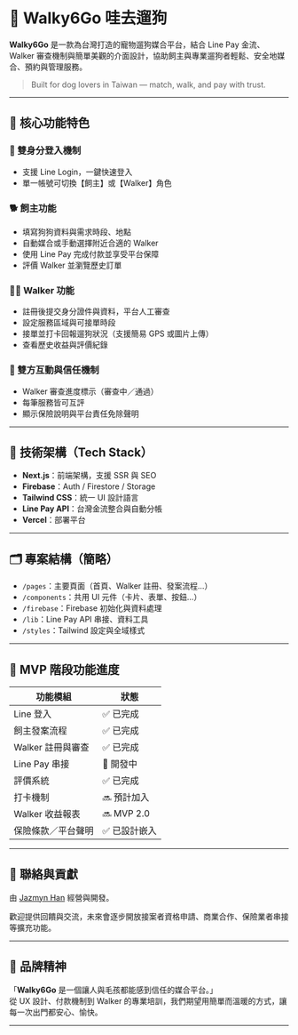 # 🐾 Walky6Go 哇去遛狗

**Walky6Go** 是一款為台灣打造的寵物遛狗媒合平台，結合 Line Pay 金流、Walker 審查機制與簡單美觀的介面設計，協助飼主與專業遛狗者輕鬆、安全地媒合、預約與管理服務。

> Built for dog lovers in Taiwan — match, walk, and pay with trust.

---

## 🌟 核心功能特色

### 👤 雙身分登入機制
- 支援 Line Login，一鍵快速登入
- 單一帳號可切換【飼主】或【Walker】角色

### 🐕 飼主功能
- 填寫狗狗資料與需求時段、地點
- 自動媒合或手動選擇附近合適的 Walker
- 使用 Line Pay 完成付款並享受平台保障
- 評價 Walker 並瀏覽歷史訂單

### 🧍‍♂️ Walker 功能
- 註冊後提交身分證件與資料，平台人工審查
- 設定服務區域與可接單時段
- 接單並打卡回報遛狗狀況（支援簡易 GPS 或圖片上傳）
- 查看歷史收益與評價紀錄

### 💬 雙方互動與信任機制
- Walker 審查進度標示（審查中／通過）
- 每筆服務皆可互評
- 顯示保險說明與平台責任免除聲明

---

## 🧱 技術架構（Tech Stack）

- **Next.js**：前端架構，支援 SSR 與 SEO
- **Firebase**：Auth / Firestore / Storage
- **Tailwind CSS**：統一 UI 設計語言
- **Line Pay API**：台灣金流整合與自動分帳
- **Vercel**：部署平台

---

## 🗂️ 專案結構（簡略）

- `/pages`：主要頁面（首頁、Walker 註冊、發案流程…）
- `/components`：共用 UI 元件（卡片、表單、按鈕…）
- `/firebase`：Firebase 初始化與資料處理
- `/lib`：Line Pay API 串接、資料工具
- `/styles`：Tailwind 設定與全域樣式

---

## 🧩 MVP 階段功能進度

| 功能模組         | 狀態     |
|------------------|----------|
| Line 登入         | ✅ 已完成 |
| 飼主發案流程       | ✅ 已完成 |
| Walker 註冊與審查 | ✅ 已完成 |
| Line Pay 串接     | 🔄 開發中 |
| 評價系統         | ✅ 已完成 |
| 打卡機制         | 🔜 預計加入 |
| Walker 收益報表   | 🔜 MVP 2.0 |
| 保險條款／平台聲明 | ✅ 已設計嵌入 |

---

## 📄 聯絡與貢獻

由 [Jazmyn Han](https://github.com/trygoatlife) 經營與開發。

歡迎提供回饋與交流，未來會逐步開放接案者資格申請、商業合作、保險業者串接等擴充功能。

---

## 🐾 品牌精神

「**Walky6Go** 是一個讓人與毛孩都能感到信任的媒合平台。」  
從 UX 設計、付款機制到 Walker 的專業培訓，我們期望用簡單而溫暖的方式，讓每一次出門都安心、愉快。

---
